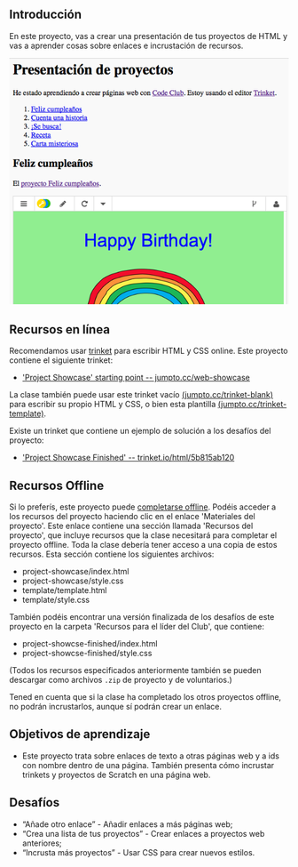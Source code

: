## Introducción

En este proyecto, vas a crear una presentación de tus proyectos de HTML y vas a aprender cosas sobre enlaces e incrustación de recursos. 

![screenshot](images/showcase-intro.png)

## Recursos en línea

Recomendamos usar [trinket](https://trinket.io/) para escribir HTML y CSS online. Este proyecto contiene el siguiente trinket:

+ ['Project Showcase' starting point  -- jumpto.cc/web-showcase](http://jumpto.cc/web-showcase)

La clase también puede usar este trinket vacío [(jumpto.cc/trinket-blank)](http://jumpto.cctrinket-blank) para escribir su propio HTML y CSS, o bien esta plantilla [(jumpto.cc/trinket-template)](http://jumpto.cc/trinket-template).

Existe un trinket que contiene un ejemplo de solución a los desafíos del proyecto:

+ ['Project Showcase Finished' -- trinket.io/html/5b815ab120](https://trinket.io/html/5b815ab120)

## Recursos Offline
Si lo preferís, este proyecto puede [completarse offline](https://www.codeclubprojects.org/en-GB/resources/webdev-working-offline/). Podéis acceder a los recursos del proyecto haciendo clic en el enlace 'Materiales del proyecto'. Este enlace contiene una sección llamada 'Recursos del proyecto', que incluye recursos que la clase necesitará para completar el proyecto offline. Toda la clase debería tener acceso a una copia de estos recursos. Esta sección contiene los siguientes archivos:

+ project-showcase/index.html
+ project-showcase/style.css
+ template/template.html
+ template/style.css

También podéis encontrar una versión finalizada de los desafíos de este proyecto en la carpeta 'Recursos para el líder del Club', que contiene:

+ project-showcse-finished/index.html
+ project-showcse-finished/style.css

(Todos los recursos especificados anteriormente también se pueden descargar como archivos `.zip` de proyecto y de voluntarios.)

Tened en cuenta que si la clase ha completado los otros proyectos offline, no podrán incrustarlos, aunque sí podrán crear un enlace.  

## Objetivos de aprendizaje
+ Este proyecto trata sobre enlaces de texto a otras páginas web y a ids con nombre dentro de una página. También presenta cómo incrustar trinkets y proyectos de Scratch en una página web.  

## Desafíos
+ “Añade otro enlace” - Añadir enlaces a más páginas web;
+ “Crea una lista de tus proyectos” - Crear enlaces a proyectos web anteriores;
+ “Incrusta más proyectos” - Usar CSS para crear nuevos estilos.

